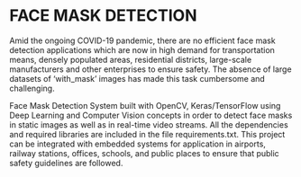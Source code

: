 # FACE MASK DETECTION 

Amid the ongoing COVID-19 pandemic, there are no efficient face mask detection applications which are now in high demand for transportation means, densely populated areas, residential districts, large-scale manufacturers and other enterprises to ensure safety. The absence of large datasets of ‘with_mask’ images has made this task cumbersome and challenging.

Face Mask Detection System built with OpenCV, Keras/TensorFlow using Deep Learning and Computer Vision concepts in order to detect face masks in static images as well as in 
real-time video streams. All the dependencies and required libraries are included in the file requirements.txt. This project can be integrated with embedded systems for application in airports, railway stations, offices, schools, and public places to ensure that public safety guidelines are followed.



